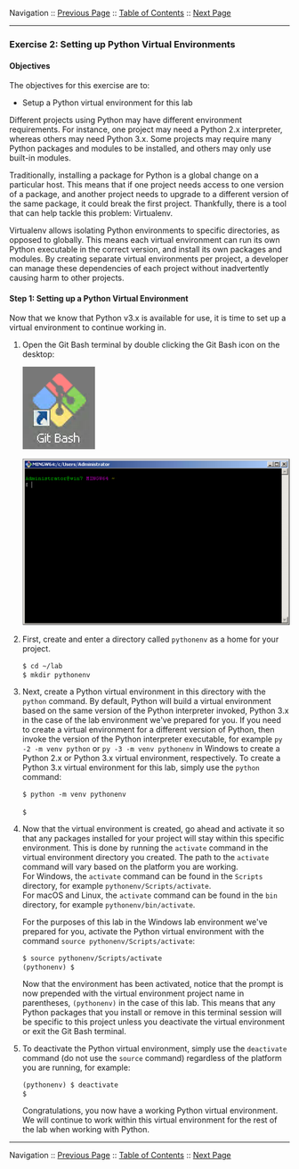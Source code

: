 Navigation :: [Previous Page](LTRDEV-1100-02b-Python-Ex1.md) :: [Table of Contents](LTRDEV-1100-00-Intro.md#table-of-contents) :: [Next Page](LTRDEV-1100-02b-Python-Ex3.md)


---

### Exercise 2: Setting up Python Virtual Environments

#### Objectives

The objectives for this exercise are to:

* Setup a Python virtual environment for this lab

Different projects using Python may have different environment requirements. For instance, one project may need a 
Python 2.x interpreter, whereas others may need Python 3.x. Some projects may require many Python packages and 
modules to be installed, and others may only use built-in modules.

Traditionally, installing a package for Python is a global change on a particular host. This means that if one project 
needs access to one version of a package, and another project needs to upgrade to a different version of the same 
package, it could break the first project. Thankfully, there is a tool that can help tackle this problem: Virtualenv.

Virtualenv allows isolating Python environments to specific directories, as opposed to globally. This means each 
virtual environment can run its own Python executable in the correct version, and install its own packages and modules. 
By creating separate virtual environments per project, a developer can manage these dependencies of each project 
without inadvertently causing harm to other projects.

#### Step 1: Setting up a Python Virtual Environment

Now that we know that Python v3.x is available for use, it is time to set up a virtual environment to continue working
in.

1.  Open the Git Bash terminal by double clicking the Git Bash icon on the desktop:
    
    ![Git Bash Icon](assets/Git-01.png)
    
    ![Git Bash Terminal](assets/Git-02.png)

2. First, create and enter a directory called `pythonenv` as a home for your project.
    
    ```
    $ cd ~/lab
    $ mkdir pythonenv
    ```

3.  Next, create a Python virtual environment in this directory with the `python` command. By default, Python will 
build a virtual environment based on the same version of the Python interpreter invoked, Python 3.x in the case of 
the lab environment we've prepared for you.  If you need to create a virtual environment for a different version of 
Python, then invoke the version of the Python interpreter executable,  for example `py -2 -m venv python` or
`py -3 -m venv pythonenv` in Windows to create a Python 2.x or Python 3.x virtual environment, respectively.  To 
create a Python 3.x virtual environment for this lab, simply use the `python` command:

    ```
    $ python -m venv pythonenv
    
    $
    ```

4.  Now that the virtual environment is created, go ahead and activate it so that any packages installed for your 
project will stay within this specific environment. This is done by running the `activate` command in the virtual 
environment directory you created.  The path to the `activate` command will vary based on the platform you are working.  
For Windows, the `activate` command can be found in the `Scripts` directory, for example `pythonenv/Scripts/activate`.  
For macOS and Linux, the `activate` command can be found in the `bin` directory, for example `pythonenv/bin/activate`.
    
    For the purposes of this lab in the Windows lab environment we've prepared for you, activate the Python virtual 
    environment with the command `source pythonenv/Scripts/activate`:
    
    ```
    $ source pythonenv/Scripts/activate
    (pythonenv) $
    ```
    
    Now that the environment has been activated, notice that the prompt is now prepended with the virtual 
    environment project name in parentheses, `(pythonenv)` in the case of this lab. This means that any 
    Python packages that you install or remove in this terminal session will be specific to this project unless you 
    deactivate the virtual environment or exit the Git Bash terminal.
 
5. To deactivate the Python virtual environment, simply use the `deactivate` command (do not use the `source` command)
regardless of the platform you are running, for example:
    
    ```
    (pythonenv) $ deactivate
    $
    ```

    Congratulations, you now have a working Python virtual environment.  We will continue to work within this virtual
    environment for the rest of the lab when working with Python.

---



Navigation :: [Previous Page](LTRDEV-1100-02b-Python-Ex1.md) :: [Table of Contents](LTRDEV-1100-00-Intro.md#table-of-contents) :: [Next Page](LTRDEV-1100-02b-Python-Ex3.md)

